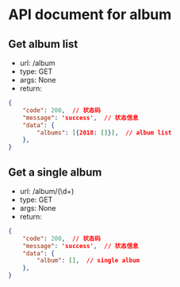 # API document for album

## Get album list

- url: /album
- type: GET
- args: None
- return:

```json
{
    "code": 200,  // 状态码
    "message": 'success',  // 状态信息
    "data": {
        "albums": [{2018: []}],  // album list
    },
}
```

## Get a single album

- url: /album/(\d+)
- type: GET
- args: None
- return:

```json
{
    "code": 200,  // 状态码
    "message": 'success',  // 状态信息
    "data": {
        "album": [],  // single album
    },
}
```
